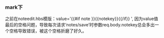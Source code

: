 <h3>mark下</h3>
之前在noteedit.hbs模版：value='{{#if note }}{{notekey}}{{/if}} ', 因为value值最后的空格问题，导致每次请求‘notes/save’时参数req.body.notekey总会多出一个空格导致错误，被这个空格折磨了好久。